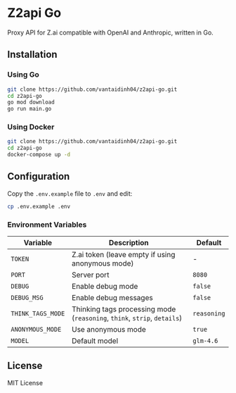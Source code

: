 # Z2api Go

Proxy API for Z.ai compatible with OpenAI and Anthropic, written in Go.

## Installation

### Using Go

```bash
git clone https://github.com/vantaidinh04/z2api-go.git
cd z2api-go
go mod download
go run main.go
```

### Using Docker

```bash
git clone https://github.com/vantaidinh04/z2api-go.git
cd z2api-go
docker-compose up -d
```

## Configuration

Copy the `.env.example` file to `.env` and edit:

```bash
cp .env.example .env
```

### Environment Variables

| Variable | Description | Default |
|----------|-------------|---------|
| `TOKEN` | Z.ai token (leave empty if using anonymous mode) | - |
| `PORT` | Server port | `8080` |
| `DEBUG` | Enable debug mode | `false` |
| `DEBUG_MSG` | Enable debug messages | `false` |
| `THINK_TAGS_MODE` | Thinking tags processing mode (`reasoning`, `think`, `strip`, `details`) | `reasoning` |
| `ANONYMOUS_MODE` | Use anonymous mode | `true` |
| `MODEL` | Default model | `glm-4.6` |

## License

MIT License